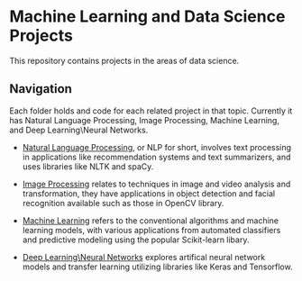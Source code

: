 # Machine Learning and Data Science Projects

This repository contains projects in the areas of data science. 

## Navigation
Each folder holds  and code for each related project in that topic. Currently it has Natural Language Processing, Image Processing, Machine Learning, and Deep Learning\Neural Networks.

-  [Natural Language Processing](https://github.com/jocaisip/Machine-Learning-and-Data-Science/tree/main/Natural%20Language%20Processing), or NLP for short, involves text processing in applications like recommendation systems and text summarizers, and uses libraries like NLTK and spaCy.

-  [Image Processing](https://github.com/jocaisip/Machine-Learning-and-Data-Science/tree/main/Image%20Processing) relates to techniques in image and video analysis and transformation, they have applications in object detection and facial recognition available such as those in OpenCV library.

-  [Machine Learning](https://github.com/jocaisip/Machine-Learning-and-Data-Science/tree/main/Machine%20Learning) refers to the conventional algorithms and machine learning models, with various applications from automated classifiers and predictive modeling using the popular Scikit-learn libary.

-  [Deep Learning\Neural Networks](https://github.com/jocaisip/Machine-Learning-and-Data-Science/tree/main/Deep%20Learning%20%5C%20Neural%20Networks) explores artifical neural network models and transfer learning utilizing libraries like Keras and Tensorflow.
